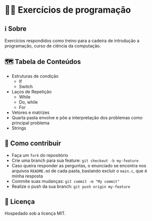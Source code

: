 # 👨‍💻 Exercícios de programação

## ℹ Sobre

Exercícios respondidos como treino para a cadeira de introdução a programação, curso de ciência da computação.

## 🗺 Tabela de Conteúdos

- Estruturas de condição
    - If
    - Switch
- Laços de Repetição
    - While
    - Do, while
    - For
- Vetores e matrizes
- Quarta pasta envolve e põe a interpretação dos problemas como principal problema
- Strings

## 🧩 Como contribuir

- Faça um `fork` do repositório
- Crie uma branch para sua feature: `git checkout -b my-feature`
- Caso queira responder as perguntas, o enunciado se encontra nos arquivos `README.md` de cada pasta, bastando excluir o `main.c`, que é minha resposta
- Commite suas mudanças: `git commit -m "My commit"`
- Realize o push da sua branch: `git push origin my-feature`

## 📄 Licença

Hospedado sob a licença MIT.